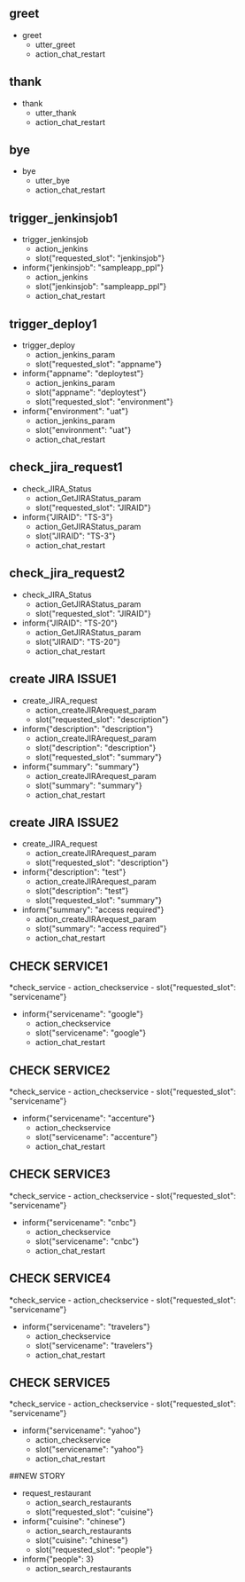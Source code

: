## greet
* greet
    - utter_greet
	- action_chat_restart

## thank
* thank
    - utter_thank
	- action_chat_restart

## bye
* bye
    - utter_bye
	- action_chat_restart










## trigger_jenkinsjob1
* trigger_jenkinsjob
	- action_jenkins
	- slot{"requested_slot": "jenkinsjob"}
* inform{"jenkinsjob": "sampleapp_ppl"}
	- action_jenkins
	- slot{"jenkinsjob": "sampleapp_ppl"}
	- action_chat_restart
	
	











## trigger_deploy1
* trigger_deploy
	- action_jenkins_param
	- slot{"requested_slot": "appname"}
* inform{"appname": "deploytest"}
	- action_jenkins_param
	- slot{"appname": "deploytest"}
	- slot{"requested_slot": "environment"}
* inform{"environment": "uat"}
	- action_jenkins_param
	- slot{"environment": "uat"}
	- action_chat_restart
	



## check_jira_request1
* check_JIRA_Status
    - action_GetJIRAStatus_param
	- slot{"requested_slot": "JIRAID"}
* inform{"JIRAID": "TS-3"}
	- action_GetJIRAStatus_param
	- slot{"JIRAID": "TS-3"}
	- action_chat_restart
	
	
## check_jira_request2
* check_JIRA_Status
    - action_GetJIRAStatus_param
	- slot{"requested_slot": "JIRAID"}
* inform{"JIRAID": "TS-20"}
	- action_GetJIRAStatus_param
	- slot{"JIRAID": "TS-20"}
	- action_chat_restart
	
## create JIRA ISSUE1
* create_JIRA_request
	- action_createJIRArequest_param
	- slot{"requested_slot": "description"}
* inform{"description": "description"}
	- action_createJIRArequest_param
	- slot{"description": "description"}
	- slot{"requested_slot": "summary"}
* inform{"summary": "summary"}
	- action_createJIRArequest_param
	- slot{"summary": "summary"} 
	- action_chat_restart
	
## create JIRA ISSUE2
* create_JIRA_request
	- action_createJIRArequest_param
	- slot{"requested_slot": "description"}
* inform{"description": "test"}
	- action_createJIRArequest_param
	- slot{"description": "test"}
	- slot{"requested_slot": "summary"}
* inform{"summary": "access required"}
	- action_createJIRArequest_param
	- slot{"summary": "access required"}
	- action_chat_restart




		
## CHECK SERVICE1
*check_service
	- action_checkservice
	- slot{"requested_slot": "servicename"}
* inform{"servicename": "google"}
	- action_checkservice
	- slot{"servicename": "google"}
	- action_chat_restart

## CHECK SERVICE2
*check_service
	- action_checkservice
	- slot{"requested_slot": "servicename"}
* inform{"servicename": "accenture"}
	- action_checkservice
	- slot{"servicename": "accenture"}
	- action_chat_restart

## CHECK SERVICE3
*check_service
	- action_checkservice
	- slot{"requested_slot": "servicename"}
* inform{"servicename": "cnbc"}
	- action_checkservice
	- slot{"servicename": "cnbc"}
	- action_chat_restart
	
## CHECK SERVICE4
*check_service
	- action_checkservice
	- slot{"requested_slot": "servicename"}
* inform{"servicename": "travelers"}
	- action_checkservice
	- slot{"servicename": "travelers"}
	- action_chat_restart

## CHECK SERVICE5
*check_service
	- action_checkservice
	- slot{"requested_slot": "servicename"}
* inform{"servicename": "yahoo"}
	- action_checkservice
	- slot{"servicename": "yahoo"}
	- action_chat_restart








##NEW STORY
* request_restaurant
     - action_search_restaurants
     - slot{"requested_slot": "cuisine"}
* inform{"cuisine": "chinese"}
     - action_search_restaurants
     - slot{"cuisine": "chinese"}
     - slot{"requested_slot": "people"}
* inform{"people": 3}
   - action_search_restaurants